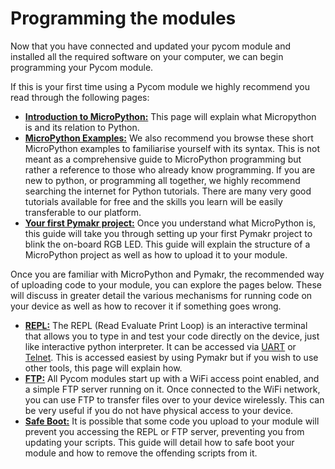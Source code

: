 # Programming the modules

Now that you have connected and updated your pycom module and installed all the required software on your computer, we can begin programming your Pycom module.

If this is your first time using a Pycom module we highly recommend you read through the following pages:

* [**Introduction to MicroPython:**](micropython.md) This page will explain what Micropython is and its relation to Python.
* [**MicroPython Examples:**](examples.md) We also recommend you browse these short MicroPython examples to familiarise yourself with its syntax. This is not meant as a comprehensive guide to MicroPython programming but rather a reference to those who already know programming. If you are new to python, or programming all together, we highly recommend searching the internet for Python tutorials. There are many very good tutorials available for free and the skills you learn will be easily transferable to our platform.
* [**Your first Pymakr project:**](first-project.md) Once you understand what MicroPython is, this guide will take you through setting up your first Pymakr project to blink the on-board RGB LED. This guide will explain the structure of a MicroPython project as well as how to upload it to your module.

Once you are familiar with MicroPython and Pymakr, the recommended way of uploading code to your module, you can explore the pages below. These will discuss in greater detail the various mechanisms for running code on your device as well as how to recover it if something goes wrong.

* [**REPL:**](repl/) The REPL \(Read Evaluate Print Loop\) is an interactive terminal that allows you to type in and test your code directly on the device, just like interactive python interpreter. It can be accessed via [UART](repl/serial.md) or [Telnet](repl/telnet.md). This is accessed easiest by using Pymakr but if you wish to use other tools, this page will explain how.
* [**FTP:**](ftp.md) All Pycom modules start up with a WiFi access point enabled, and a simple FTP server running on it. Once connected to the WiFi network, you can use FTP to transfer files over to your device wirelessly. This can be very useful if you do not have physical access to your device.
* [**Safe Boot:**](safeboot.md) It is possible that some code you upload to your module will prevent you accessing the REPL or FTP server, preventing you from updating your scripts. This guide will detail how to safe boot your module and how to remove the offending scripts from it.

